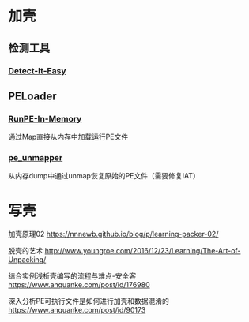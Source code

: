 # 加壳



## 检测工具

### [Detect-It-Easy](https://github.com/horsicq/Detect-It-Easy)



## PELoader

### [RunPE-In-Memory](https://github.com/aaaddress1/RunPE-In-Memory)

通过Map直接从内存中加载运行PE文件

### [pe_unmapper](https://github.com/hasherezade/pe_unmapper)

从内存dump中通过unmap恢复原始的PE文件（需要修复IAT）



# 写壳

加壳原理02 https://nnnewb.github.io/blog/p/learning-packer-02/

脱壳的艺术 http://www.youngroe.com/2016/12/23/Learning/The-Art-of-Unpacking/

结合实例浅析壳编写的流程与难点-安全客 https://www.anquanke.com/post/id/176980

深入分析PE可执行文件是如何进行加壳和数据混淆的 https://www.anquanke.com/post/id/90173